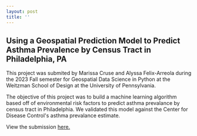 ```yaml
---
layout: post
title: ''
---
```


## Using a Geospatial Prediction Model to Predict Asthma Prevalence by Census Tract in Philadelphia, PA
This project was submited by Marissa Cruse and Alyssa Felix-Arreola during the 2023 Fall semester for Geospatial Data Science in Python at the Weitzman School of Design at the University of Pennsylvania. 

The objective of this project was to build a machine learning algorithm based off of environmental risk factors to predict asthma prevalance by census tract in Philadelphia. We validated this model against the Center for Disease Control's asthma prevalance estimate.

View the submission [here.](https://crusem.github.io/Final-Python-MC-AFA/)
